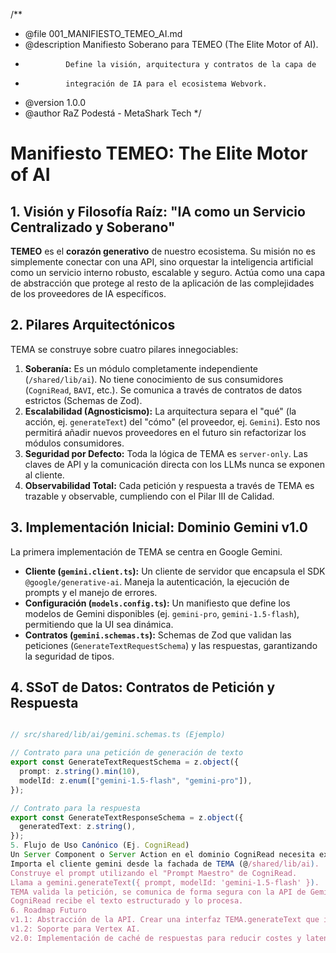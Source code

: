 /\*\*

- @file 001_MANIFIESTO_TEMEO_AI.md
- @description Manifiesto Soberano para TEMEO (The Elite Motor of AI).
-              Define la visión, arquitectura y contratos de la capa de
-              integración de IA para el ecosistema Webvork.
- @version 1.0.0
- @author RaZ Podestá - MetaShark Tech
  \*/

# Manifiesto TEMEO: The Elite Motor of AI

## 1. Visión y Filosofía Raíz: "IA como un Servicio Centralizado y Soberano"

**TEMEO** es el **corazón generativo** de nuestro ecosistema. Su misión no es simplemente conectar con una API, sino orquestar la inteligencia artificial como un servicio interno robusto, escalable y seguro. Actúa como una capa de abstracción que protege al resto de la aplicación de las complejidades de los proveedores de IA específicos.

## 2. Pilares Arquitectónicos

TEMA se construye sobre cuatro pilares innegociables:

1.  **Soberanía:** Es un módulo completamente independiente (`/shared/lib/ai`). No tiene conocimiento de sus consumidores (`CogniRead`, `BAVI`, etc.). Se comunica a través de contratos de datos estrictos (Schemas de Zod).
2.  **Escalabilidad (Agnosticismo):** La arquitectura separa el "qué" (la acción, ej. `generateText`) del "cómo" (el proveedor, ej. `Gemini`). Esto nos permitirá añadir nuevos proveedores en el futuro sin refactorizar los módulos consumidores.
3.  **Seguridad por Defecto:** Toda la lógica de TEMA es `server-only`. Las claves de API y la comunicación directa con los LLMs nunca se exponen al cliente.
4.  **Observabilidad Total:** Cada petición y respuesta a través de TEMA es trazable y observable, cumpliendo con el Pilar III de Calidad.

## 3. Implementación Inicial: Dominio Gemini v1.0

La primera implementación de TEMA se centra en Google Gemini.

- **Cliente (`gemini.client.ts`):** Un cliente de servidor que encapsula el SDK `@google/generative-ai`. Maneja la autenticación, la ejecución de prompts y el manejo de errores.
- **Configuración (`models.config.ts`):** Un manifiesto que define los modelos de Gemini disponibles (ej. `gemini-pro`, `gemini-1.5-flash`), permitiendo que la UI sea dinámica.
- **Contratos (`gemini.schemas.ts`):** Schemas de Zod que validan las peticiones (`GenerateTextRequestSchema`) y las respuestas, garantizando la seguridad de tipos.

## 4. SSoT de Datos: Contratos de Petición y Respuesta

```typescript

// src/shared/lib/ai/gemini.schemas.ts (Ejemplo)

// Contrato para una petición de generación de texto
export const GenerateTextRequestSchema = z.object({
  prompt: z.string().min(10),
  modelId: z.enum(["gemini-1.5-flash", "gemini-pro"]),
});

// Contrato para la respuesta
export const GenerateTextResponseSchema = z.object({
  generatedText: z.string(),
});
5. Flujo de Uso Canónico (Ej. CogniRead)
Un Server Component o Server Action en el dominio CogniRead necesita extraer datos de un estudio.
Importa el cliente gemini desde la fachada de TEMA (@/shared/lib/ai).
Construye el prompt utilizando el "Prompt Maestro" de CogniRead.
Llama a gemini.generateText({ prompt, modelId: 'gemini-1.5-flash' }).
TEMA valida la petición, se comunica de forma segura con la API de Gemini y devuelve una respuesta validada.
CogniRead recibe el texto estructurado y lo procesa.
6. Roadmap Futuro
v1.1: Abstracción de la API. Crear una interfaz TEMA.generateText que internamente pueda enrutar a gemini.generateText u otro proveedor.
v1.2: Soporte para Vertex AI.
v2.0: Implementación de caché de respuestas para reducir costes y latencia.
```
